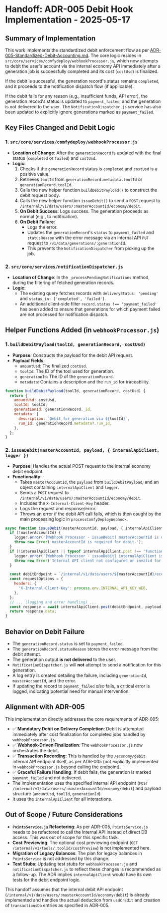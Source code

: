 # Handoff: ADR-005 Debit Hook Implementation - 2025-05-17

## Summary of Implementation

This work implements the standardized debit enforcement flow as per [ADR-005-Standardized-Debit-Accounting.md](mdc:vibecode/decisions/ADR-005-DEBIT.md). The core logic resides in `src/core/services/comfydeploy/webhookProcessor.js`, which now attempts to debit the user's account via the internal economy API immediately after a generation job is successfully completed and its cost (`costUsd`) is finalized.

If the debit is successful, the generation record's status remains `completed`, and it proceeds to the notification dispatch flow (if applicable).

If the debit fails for any reason (e.g., insufficient funds, API error), the generation record's status is updated to `payment_failed`, and the generation is not delivered to the user. The `NotificationDispatcher.js` service has also been updated to explicitly ignore generations marked as `payment_failed`.

## Key Files Changed and Debit Logic

### 1. `src/core/services/comfydeploy/webhookProcessor.js`

-   **Location of Change**: After the `generationRecord` is updated with the final status (`completed` or `failed`) and `costUsd`.
-   **Logic**:
    1.  Checks if the `generationRecord` status is `completed` and `costUsd` is a positive value.
    2.  Retrieves `toolId` from `generationRecord.metadata.toolId` or `generationRecord.toolId`.
    3.  Calls the new helper function `buildDebitPayload()` to construct the debit request body.
    4.  Calls the new helper function `issueDebit()` to send a `POST` request to `/internal/v1/data/users/:masterAccountId/economy/debit`.
    5.  **On Debit Success**: Logs success. The generation proceeds as normal (e.g., to notification).
    6.  **On Debit Failure**:
        -   Logs the error.
        -   Updates the `generationRecord`'s `status` to `payment_failed` and `statusReason` with the error message via an internal API `PUT` request to `/v1/data/generations/:generationId`.
        -   This prevents the `NotificationDispatcher` from picking up the job.

### 2. `src/core/services/notificationDispatcher.js`

-   **Location of Change**: In the `_processPendingNotifications` method, during the filtering of fetched generation records.
-   **Logic**:
    -   The existing query fetches records with `deliveryStatus: 'pending'` and `status_in: ['completed', 'failed']`.
    -   An additional client-side filter `record.status !== 'payment_failed'` has been added to ensure that generations for which payment failed are not processed for notification dispatch.

## Helper Functions Added (in `webhookProcessor.js`)

### 1. `buildDebitPayload(toolId, generationRecord, costUsd)`

-   **Purpose**: Constructs the payload for the debit API request.
-   **Payload Fields**:
    -   `amountUsd`: The finalized `costUsd`.
    -   `toolId`: The ID of the tool used for generation.
    -   `generationId`: The ID of the `generationRecord`.
    -   `metadata`: Contains a description and the `run_id` for traceability.

```javascript
function buildDebitPayload(toolId, generationRecord, costUsd) {
  return {
    amountUsd: costUsd,
    toolId: toolId,
    generationId: generationRecord._id,
    metadata: {
      description: `Debit for generation via ${toolId}`,
      run_id: generationRecord.metadata?.run_id,
    },
  };
}
```

### 2. `issueDebit(masterAccountId, payload, { internalApiClient, logger })`

-   **Purpose**: Handles the actual POST request to the internal economy debit endpoint.
-   **Functionality**:
    -   Takes `masterAccountId`, the `payload` from `buildDebitPayload`, and an object containing `internalApiClient` and `logger`.
    -   Sends a `POST` request to `/internal/v1/data/users/:masterAccountId/economy/debit`.
    -   Includes the `X-Internal-Client-Key` header.
    -   Logs the request and response/error.
    -   Throws an error if the debit API call fails, which is then caught by the main processing logic in `processComfyDeployWebhook`.

```javascript
async function issueDebit(masterAccountId, payload, { internalApiClient, logger }) {
  if (!masterAccountId) {
    logger.error('[Webhook Processor - issueDebit] masterAccountId is undefined. Cannot issue debit.');
    throw new Error('masterAccountId is required for debit.');
  }
  if (!internalApiClient || typeof internalApiClient.post !== 'function') {
    logger.error('[Webhook Processor - issueDebit] internalApiClient is undefined or not a valid client. Cannot issue debit.');
    throw new Error('Internal API client not configured or invalid for issuing debit.');
  }

  const debitEndpoint = `/internal/v1/data/users/${masterAccountId}/economy/debit`;
  const requestOptions = {
    headers: {
      'X-Internal-Client-Key': process.env.INTERNAL_API_KEY_WEB,
    },
  };
  // ... (logging and error handling) ...
  const response = await internalApiClient.post(debitEndpoint, payload, requestOptions);
  return response.data;
}
```

## Behavior on Debit Failure

-   The `generationRecord.status` is set to `payment_failed`.
-   The `generationRecord.statusReason` stores the error message from the debit attempt.
-   The generation output **is not delivered** to the user.
-   `NotificationDispatcher.js` will **not** attempt to send a notification for this generation.
-   A log entry is created detailing the failure, including `generationId`, `masterAccountId`, and the error.
-   If updating the record to `payment_failed` *also* fails, a critical error is logged, indicating potential need for manual intervention.

## Alignment with ADR-005

This implementation directly addresses the core requirements of ADR-005:

-   ✅ **Mandatory Debit on Delivery Completion**: Debit is attempted immediately after cost finalization for completed jobs handled by `webhookProcessor.js`.
-   ✅ **Webhook-Driven Finalization**: The `webhookProcessor.js` now orchestrates the debit.
-   ✅ **Transaction Recording**: This is handled by the `/economy/debit` internal API endpoint itself, as per ADR-005 (not explicitly implemented in `webhookProcessor.js` beyond calling the endpoint).
-   ✅ **Graceful Failure Handling**: If debit fails, the generation is marked `payment_failed` and not delivered.
-   The implementation uses the specified internal API endpoint (`POST /internal/v1/data/users/:masterAccountId/economy/debit`) and payload structure (`amountUsd`, `toolId`, `generationId`).
-   It uses the `internalApiClient` for all interactions.

## Out of Scope / Future Considerations

-   **`PointsService.js` Refactoring**: As per ADR-005, `PointsService.js` needs to be refactored to call the Internal API instead of direct DB access. This was out of scope for this specific task.
-   **Cost Previewing**: The optional cost previewing endpoint (`GET /internal/v1/tools/:toolId/costPreview`) is not implemented here.
-   **Migration of Legacy Balances**: The plan for legacy balances in `PointsService` is not addressed by this change.
-   **Test Stubs**: Updating test stubs for `webhookProcessor.js` and `notificationDispatcher.js` to reflect these changes is recommended as a follow-up. The ADR implies `internalApiClient` would have its own tests for the debit endpoint logic.

This handoff assumes that the internal debit API endpoint (`/internal/v1/data/users/:masterAccountId/economy/debit`) is already implemented and handles the actual deduction from `usdCredit` and creation of `transactionsDb` entries as specified in ADR-005. 